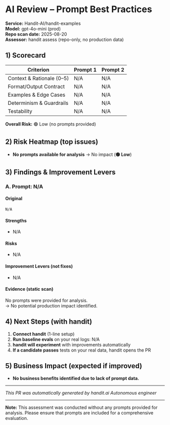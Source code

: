 # AI Review – Prompt Best Practices

**Service:** Handit-AI/handit-examples  
**Model:** gpt-4o-mini (prod)  
**Repo scan date:** 2025-08-20  
**Assessor:** handit assess (repo-only, no production data)

## 1) Scorecard

| Criterion | Prompt 1 | Prompt 2 |
|-----------|----------|----------|
| Context & Rationale (0–5) | N/A | N/A |
| Format/Output Contract | N/A | N/A |
| Examples & Edge Cases | N/A | N/A |
| Determinism & Guardrails | N/A | N/A |
| Testability | N/A | N/A |

**Overall Risk:** 🟢 Low (no prompts provided)  

## 2) Risk Heatmap (top issues)

- **No prompts available for analysis** → No impact (**🟢 Low**)

## 3) Findings & Improvement Levers

### A. Prompt: N/A

#### Original

```
N/A
```

#### Strengths

- N/A

#### Risks

- N/A

#### Improvement Levers (not fixes)

- N/A

#### Evidence (static scan)
No prompts were provided for analysis.  
→ No potential production impact identified.

## 4) Next Steps (with handit)

1. **Connect handit** (1-line setup)
2. **Run baseline evals** on your real logs: N/A
3. **handit will experiment** with improvements automatically
4. **If a candidate passes** tests on your real data, handit opens the PR

## 5) Business Impact (expected if improved)

- **No business benefits identified due to lack of prompt data.**

---

*This PR was automatically generated by handit.ai Autonomous engineer*

---

**Note:** This assessment was conducted without any prompts provided for analysis. Please ensure that prompts are included for a comprehensive evaluation.